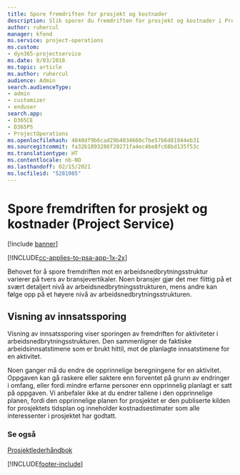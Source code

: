 ```yaml
---
title: Spore fremdriften for prosjekt og kostnader
description: Slik sporer du fremdriften for prosjekt og kostnader i Project Service
author: ruhercul
manager: kfend
ms.service: project-operations
ms.custom:
- dyn365-projectservice
ms.date: 8/03/2018
ms.topic: article
ms.author: ruhercul
audience: Admin
search.audienceType:
- admin
- customizer
- enduser
search.app:
- D365CE
- D365PS
- ProjectOperations
ms.openlocfilehash: 4040df9b6cad29b4034660c7be57b6d81044eb31
ms.sourcegitcommit: fa32b1893286f20271fa4ec4be8fc68bd135f53c
ms.translationtype: HT
ms.contentlocale: nb-NO
ms.lasthandoff: 02/15/2021
ms.locfileid: "5281985"
---
```

# <a name="track-project-progress-and-cost-project-service"></a>Spore fremdriften for prosjekt og kostnader (Project Service)

[!include [banner](../includes/psa-now-project-operations.md)]

[!INCLUDE[cc-applies-to-psa-app-1x-2x](../includes/cc-applies-to-psa-app-1x-2x.md)]

Behovet for å spore fremdriften mot en arbeidsnedbrytningsstruktur varierer på tvers av bransjevertikaler. Noen bransjer gjør det mer flittig på et svært detaljert nivå av arbeidsnedbrytningsstrukturen, mens andre kan følge opp på et høyere nivå av arbeidsnedbrytningsstrukturen.  
  
## <a name="effort-tracking-view"></a>Visning av innsatssporing  
Visning av innsatssporing viser sporingen av fremdriften for aktiviteter i arbeidsnedbrytningsstrukturen. Den sammenligner de faktiske arbeidsinnsatstimene som er brukt hittil, mot de planlagte innsatstimene for en aktivitet.  
  
Noen ganger må du endre de opprinnelige beregningene for en aktivitet. Oppgaven kan gå raskere eller saktere enn forventet på grunn av endringer i omfang, eller fordi mindre erfarne personer enn opprinnelig planlagt er satt på oppgaven. Vi anbefaler ikke at du endrer tallene i den opprinnelige planen, fordi den opprinnelige planen for prosjektet er den publiserte kilden for prosjektets tidsplan og inneholder kostnadsestimater som alle interessenter i prosjektet har godtatt.  
  
### <a name="see-also"></a>Se også  
 [Prosjektlederhåndbok](../psa/project-manager-guide.md)


[!INCLUDE[footer-include](../includes/footer-banner.md)]